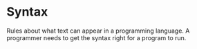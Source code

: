 # Syntax

Rules about what text can appear in a programming language.
A programmer needs to get the syntax right for a program to run.
